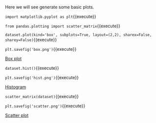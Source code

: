 Here we will see generate some basic plots. 

`import matplotlib.pyplot as plt`{{execute}}

`from pandas.plotting import scatter_matrix`{{execute}}

`dataset.plot(kind='box', subplots=True, layout=(2,2), sharex=False, sharey=False)`{{execute}}

`plt.savefig('box.png')`{{execute}}

[Box plot](http://[[HOST_SUBDOMAIN]]-80-[[KATACODA_HOST]].environments.katacoda.com/box.png)

`dataset.hist()`{{execute}}

`plt.savefig('hist.png')`{{execute}}

[Histogram](http://[[HOST_SUBDOMAIN]]-80-[[KATACODA_HOST]].environments.katacoda.com/hist.png)

`scatter_matrix(dataset)`{{execute}}

`plt.savefig('scatter.png')`{{execute}}

[Scatter plot](http://[[HOST_SUBDOMAIN]]-80-[[KATACODA_HOST]].environments.katacoda.com/scatter.png)
